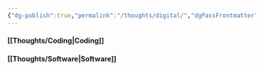 ```yaml
---
{"dg-publish":true,"permalink":"/thoughts/digital/","dgPassFrontmatter":true}
---
```



#### [[Thoughts/Coding\|Coding]]

#### [[Thoughts/Software\|Software]]
